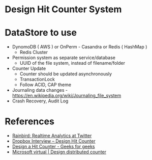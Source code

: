 
# Design Hit Counter System

# DataStore to use
- DynomoDB ( AWS ) or OnPerm - Casandra or Redis ( HashMap )
    - Redis Cluster
- Permission system as separate service/database
    - UUID of the file system, instead of filename/folder
- Counter Update
    - Counter should be updated asynchronously
    - TransactionLock
    - Follow ACID, CAP theme
- Journaling data changes - https://en.wikipedia.org/wiki/Journaling_file_system
- Crash Recovery, Audit Log

# References
- [Rainbird: Realtime Analytics at Twitter](https://www.slideshare.net/kevinweil/rainbird-realtime-analytics-at-twitter-strata-2011)
- [Dropbox Interview – Design Hit Counter](http://blog.gainlo.co/index.php/2016/09/12/dropbox-interview-design-hit-counter/)
- [Design a Hit Counter - Geeks for geeks](https://www.geeksforgeeks.org/design-a-hit-counter/?ref=lbp)
- [Microsoft virtual | Design distributed counter](https://leetcode.com/discuss/interview-question/system-design/685310/Microsoft-virtual-or-Design-distributed-counter)